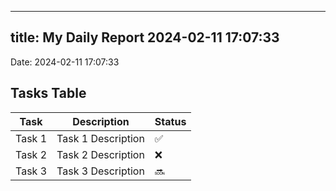 
---
title: My Daily Report 2024-02-11 17:07:33
---

Date: 2024-02-11 17:07:33

## Tasks Table

| Task | Description | Status |
|------|-------------|--------|
| Task 1 | Task 1 Description | ✅ |
| Task 2 | Task 2 Description | ❌ |
| Task 3 | Task 3 Description | 🔜 |
